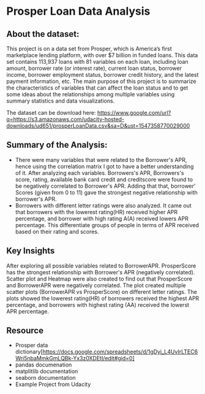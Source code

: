 # Prosper Loan Data Analysis
## About the dataset:
This project is on a data set from Prosper, which is America’s first marketplace lending platform, with over $7 billion in funded loans. 
This data set contains 113,937 loans with 81 variables on each loan, including loan amount, borrower rate (or interest rate), current loan status, borrower income, 
borrower employment status, borrower credit history, and the latest payment information, etc. The main purpose of this project is to summarize the characteristics of 
variables that can affect the loan status and to get some ideas about the relationships among multiple variables using summary statistics and data visualizations.

The dataset can be download here: https://www.google.com/url?q=https://s3.amazonaws.com/udacity-hosted-downloads/ud651/prosperLoanData.csv&sa=D&ust=1547358770029000

## Summary of the Analysis:
- There were many variables that were related to the Borrower's APR, hence using the correlation matrix I got to have a better understanding of it.
After analyzing each variables. Borrowers's APR, Borrowers's score, rating, available bank card credit and creditscore were found to be negatively correlated to Borrower's APR. Adding that that, borrower' Scores (given from 0 to 11) 
gave the strongest negative relationship with borrower's APR.
- Borrowers with different letter ratings were also analyzed. It came out that borrowers with the lowerest rating(HR) received higher APR percentage, and borrower with high rating A(A) received lowers APR percentage. 
This differentiate groups of people in terms of APR received based on their rating and scores.

## Key Insights
After exploring all possible variables related to BorrowerAPR. ProsperScore has the strongest relationship with Borrower's APR (negatively correlated). 
Scatter plot and Heatmap were also created to find out that ProsperScore and BorrowerAPR were negatively correlated. 
The plot created multiple scatter plots (BorrowerAPR vs ProsperScore) on different letter ratings. The plots showed the lowerest rating(HR) of borrowers received the 
highest APR percentage, and borrowers with highest rating (AA) received the lowerst APR percentage.

## Resource
- Prosper data dictionary[https://docs.google.com/spreadsheets/d/1gDyi_L4UvIrLTEC6Wri5nbaMmkGmLQBk-Yx3z0XDEtI/edit#gid=0]
- pandas documenation
- matplitlib documentation
- seaborn documentation
- Example Project from Udacity

